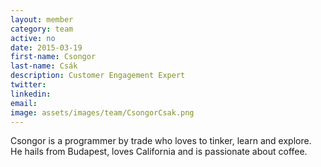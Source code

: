 ```yaml
---
layout: member
category: team
active: no
date: 2015-03-19
first-name: Csongor
last-name: Csák
description: Customer Engagement Expert
twitter:
linkedin:
email:
image: assets/images/team/CsongorCsak.png
---
```

Csongor is a programmer by trade who loves to tinker, learn and explore. He hails from Budapest, loves California and is passionate about coffee.
